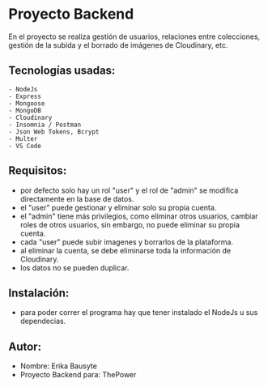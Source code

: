 # Proyecto Backend 
 En el proyecto se realiza gestión de usuarios, relaciones entre colecciones, gestión de la subida y el borrado de imágenes de Cloudinary, etc.

## Tecnologías usadas:
    - NodeJs
    - Express
    - Mongoose
    - MongoDB
    - Cloudinary
    - Insomnia / Postman
    - Json Web Tokens, Bcrypt
    - Multer
    - VS Code

## Requisitos:
 - por defecto solo hay un rol "user" y el rol de "admin" se modifica directamente en la base de datos.  
 - el "user" puede gestionar y eliminar solo su propia cuenta.
 - el "admin" tiene más privilegios, como eliminar otros usuarios, cambiar roles de otros usuarios, sin embargo, no puede eliminar su propia cuenta.
- cada "user" puede subir imagenes y borrarlos de la plataforma.
- al eliminar la cuenta, se debe eliminarse toda la información de Cloudinary.
- los datos no se pueden duplicar.

## Instalación:
 - para poder correr el programa hay que tener instalado el NodeJs u sus dependecias.


## Autor:
 - Nombre: Erika Bausyte
 - Proyecto Backend para: ThePower




